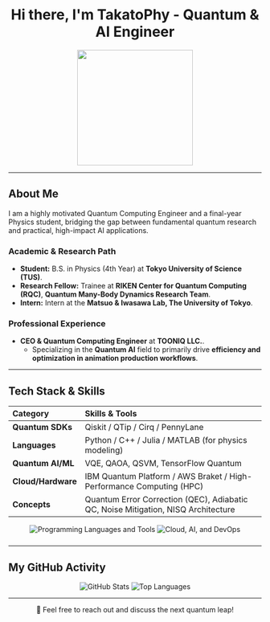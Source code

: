 <div align="center">
    <h1>Hi there, I'm TakatoPhy - Quantum & AI Engineer</h1>
</div>

<p align="center">
  <img src="https://miro.medium.com/max/2048/1*OohqW5DGh9CQS4hLY5FXzA.png" height="230"/>
</p>

---

## About Me

I am a highly motivated Quantum Computing Engineer and a final-year Physics student, bridging the gap between fundamental quantum research and practical, high-impact AI applications.

### Academic & Research Path

- **Student:** B.S. in Physics (4th Year) at **Tokyo University of Science (TUS)**.
- **Research Fellow:** Trainee at **RIKEN Center for Quantum Computing (RQC)**, **Quantum Many-Body Dynamics Research Team**.
- **Intern:**  Intern at the **Matsuo & Iwasawa Lab, The University of Tokyo**.

### Professional Experience

- **CEO & Quantum Computing Engineer** at **TOONIQ LLC.**.
    - Specializing in the **Quantum AI** field to primarily drive **efficiency and optimization in animation production workflows**.

---

## Tech Stack & Skills

| Category | Skills & Tools |
| :--- | :--- |
| **Quantum SDKs** | Qiskit / QTip / Cirq / PennyLane|
| **Languages** | Python / C++ / Julia / MATLAB (for physics modeling) |
| **Quantum AI/ML** | VQE, QAOA, QSVM, TensorFlow Quantum |
| **Cloud/Hardware** | IBM Quantum Platform / AWS Braket / High-Performance Computing (HPC) |
| **Concepts** | Quantum Error Correction (QEC), Adiabatic QC, Noise Mitigation, NISQ Architecture |

<p align="center">
<img src="https://skillicons.dev/icons?i=python,cpp,julia,matlab,react,html,css,php,latex" alt="Programming Languages and Tools" style="margin-bottom: 10px;"/>
<img src="https://skillicons.dev/icons?i=aws,azure,googlecloud,tensorflow,github,docker" alt="Cloud, AI, and DevOps" style="margin-bottom: 10px;"/>
</p>
</p>

---


## My GitHub Activity

<div align="center">
    <img src="https://github-readme-stats.vercel.app/api?username=TakatoPhy&show_icons=true&theme=gotham&rank_icon=github&hide_border=true" alt="GitHub Stats" />
    <img src="https://github-readme-stats.vercel.app/api/top-langs/?username=TakatoPhy&layout=compact&theme=gotham&hide_border=true" alt="Top Languages" />
</div>

---

<div align="center">
    <p>💬 Feel free to reach out and discuss the next quantum leap!</p>
</div>
